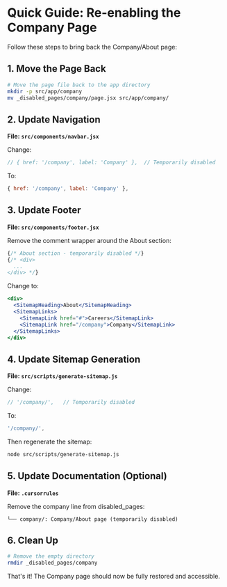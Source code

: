 # Quick Guide: Re-enabling the Company Page

Follow these steps to bring back the Company/About page:

## 1. Move the Page Back

```bash
# Move the page file back to the app directory
mkdir -p src/app/company
mv _disabled_pages/company/page.jsx src/app/company/
```

## 2. Update Navigation

**File: `src/components/navbar.jsx`**

Change:
```javascript
// { href: '/company', label: 'Company' },  // Temporarily disabled
```

To:
```javascript
{ href: '/company', label: 'Company' },
```

## 3. Update Footer

**File: `src/components/footer.jsx`**

Remove the comment wrapper around the About section:
```jsx
{/* About section - temporarily disabled */}
{/* <div>
  ...
</div> */}
```

Change to:
```jsx
<div>
  <SitemapHeading>About</SitemapHeading>
  <SitemapLinks>
    <SitemapLink href="#">Careers</SitemapLink>
    <SitemapLink href="/company">Company</SitemapLink>
  </SitemapLinks>
</div>
```

## 4. Update Sitemap Generation

**File: `src/scripts/generate-sitemap.js`**

Change:
```javascript
// '/company/',   // Temporarily disabled
```

To:
```javascript
'/company/',
```

Then regenerate the sitemap:
```bash
node src/scripts/generate-sitemap.js
```

## 5. Update Documentation (Optional)

**File: `.cursorrules`**

Remove the company line from disabled_pages:
```
└── company/: Company/About page (temporarily disabled)
```

## 6. Clean Up

```bash
# Remove the empty directory
rmdir _disabled_pages/company
```

That's it! The Company page should now be fully restored and accessible. 